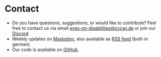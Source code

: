 # Contact

- Do you have questions, suggestions, or would like to contribute? Feel free to contact us via email [eyes-on-disabilities@cccwi.de](mailto:eyes-on-disabilities@cccwi.de) or join our [Discord](https://discord.gg/V8G4vu78va).
- Weekly updates on [Mastodon](https://cccwi.social/@eyes_on_disabilities), also available as [RSS feed](https://cccwi.social/@eyes_on_disabilities.rss) (both in german).
- Our code is available on [GitHub](https://github.com/eyes-on-disabilities).
